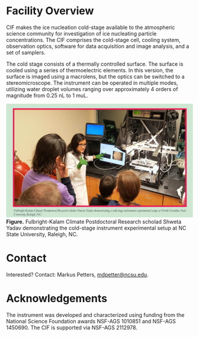# Facility Overview

CIF makes the ice nucleation cold-stage available to the atmospheric science community for investigation of ice nucleating particle concentrations. The CIF comprises the cold-stage cell, cooling system, observation optics, software for data acquisition and image analysis, and a set of samplers. 

The cold stage consists of a thermally controlled surface. The surface is cooled using a series of thermoelectric elements. In this version, the surface is imaged using a macrolens, but the optics can be switched to a stereomicroscope. The instrument can be operated in multiple modes, utilizing water droplet volumes ranging over approximately 4 orders of magnitude from 0.25 nL to 1 muL. 

![](assets/image.png)
**Figure.** Fulbright-Kalam Climate Postdoctoral Research scholad Shweta Yadav demonstrating the cold-stage instrument experimental setup at NC State University, Raleigh, NC.

# Contact

Interested? Contact: Markus Petters, [mdpetter@ncsu.edu](mailto:mdpetter@ncsu.edu).

# Acknowledgements

The instrument was developed and characterized using funding from the National Science Foundation awards NSF-AGS 1010851 and NSF-AGS 1450690. The CIF is supported via NSF-AGS 2112978. 


